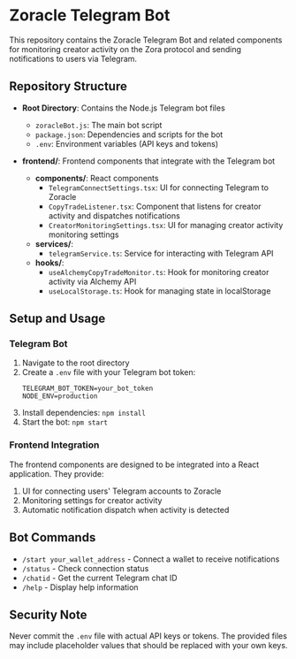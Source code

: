 # Zoracle Telegram Bot

This repository contains the Zoracle Telegram Bot and related components for monitoring creator activity on the Zora protocol and sending notifications to users via Telegram.

## Repository Structure

- **Root Directory**: Contains the Node.js Telegram bot files
  - `zoracleBot.js`: The main bot script
  - `package.json`: Dependencies and scripts for the bot
  - `.env`: Environment variables (API keys and tokens)

- **frontend/**: Frontend components that integrate with the Telegram bot
  - **components/**: React components
    - `TelegramConnectSettings.tsx`: UI for connecting Telegram to Zoracle
    - `CopyTradeListener.tsx`: Component that listens for creator activity and dispatches notifications
    - `CreatorMonitoringSettings.tsx`: UI for managing creator activity monitoring settings
  - **services/**: 
    - `telegramService.ts`: Service for interacting with Telegram API
  - **hooks/**: 
    - `useAlchemyCopyTradeMonitor.ts`: Hook for monitoring creator activity via Alchemy API
    - `useLocalStorage.ts`: Hook for managing state in localStorage

## Setup and Usage

### Telegram Bot

1. Navigate to the root directory
2. Create a `.env` file with your Telegram bot token:
   ```
   TELEGRAM_BOT_TOKEN=your_bot_token
   NODE_ENV=production
   ```
3. Install dependencies: `npm install`
4. Start the bot: `npm start`

### Frontend Integration

The frontend components are designed to be integrated into a React application. They provide:

1. UI for connecting users' Telegram accounts to Zoracle
2. Monitoring settings for creator activity
3. Automatic notification dispatch when activity is detected

## Bot Commands

- `/start your_wallet_address` - Connect a wallet to receive notifications
- `/status` - Check connection status
- `/chatid` - Get the current Telegram chat ID
- `/help` - Display help information

## Security Note

Never commit the `.env` file with actual API keys or tokens. The provided files may include placeholder values that should be replaced with your own keys. 